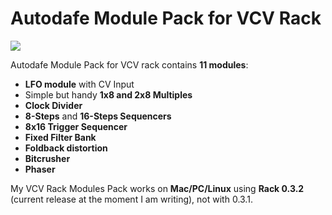 # Autodafe Module Pack for VCV Rack
![]({{site.baseurl}}http://www.autodafe.net/media/com_eshop/products/resized/autodafe-module-pack-vcv-rack-700x700.png)

Autodafe Module Pack for VCV rack contains **11 modules**:

- **LFO module** with CV Input
- Simple but handy **1x8 and 2x8 Multiples**
- **Clock Divider**
- **8-Steps** and **16-Steps Sequencers**
- **8x16 Trigger Sequencer**
- **Fixed Filter Bank**
- **Foldback distortion**
- **Bitcrusher**
- **Phaser**



My VCV Rack Modules Pack works on **Mac/PC/Linux** using **Rack 0.3.2** (current release at the moment I am writing), not with 0.3.1.
